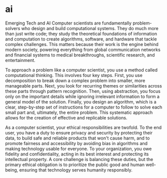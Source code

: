 # ai

Emerging Tech and AI
Computer scientists are fundamentally problem-solvers who design and build computational systems. They do much more than just write code; they study the theoretical foundations of information and computation to create algorithms, software, and hardware that tackle complex challenges. This matters because their work is the engine behind modern society, powering everything from global communication networks and financial systems to medical breakthroughs, scientific research, and entertainment. 

To approach a problem like a computer scientist, you use a method called computational thinking. This involves four key steps. First, you use decomposition to break down a complex problem into smaller, more manageable parts. Next, you look for recurring themes or similarities across these parts through pattern recognition. Then, using abstraction, you focus only on the important details while ignoring irrelevant information to form a general model of the solution. Finally, you design an algorithm, which is a clear, step-by-step set of instructions for a computer to follow to solve each small part and, ultimately, the entire problem.  This systematic approach allows for the creation of effective and replicable solutions.

As a computer scientist, your ethical responsibilities are twofold. To the end user, you have a duty to ensure privacy and security by protecting their data, to build safe and reliable products that won't cause harm, and to promote fairness and accessibility by avoiding bias in algorithms and making technology usable for everyone. To your organization, you owe fidelity and confidentiality, acting in its best interest and protecting its intellectual property. A core challenge is balancing these duties, but the primary ethical obligation is to prioritize the public good and human well-being, ensuring that technology serves humanity responsibly.
